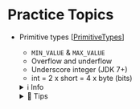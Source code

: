 # Practice Topics
- Primitive types 
[[PrimitiveTypes](https://github.com/cpulover-practice/core-java/blob/master/src/PrimitiveTypes.java)]
  - ```MIN_VALUE``` & ```MAX_VALUE``` 
  - Overflow and underflow 
  - Underscore integer (JDK 7+) 
  - int = 2 x short = 4 x byte (bits)
  
  <details><summary>ℹ️ Info</summary>
   <ul>
   <li>In precise calculation, use BigDecimal instead of floating point number (float, double)</li>
   </ul>
   </details>
    <details><summary>📌 Tips</summary>
   <ul>
     <li>Use -L, -f, -d suffix for long, float, double</li>
      <li>Prefer double than float (faster, more precise)</li>
      </ul>
   </details>
